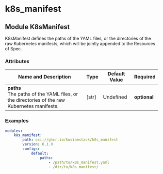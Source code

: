 # k8s_manifest

## Module K8sManifest

K8sManifest defines the paths of the YAML files, or the directories of the raw Kubernetes manifests, which will be jointly appended to the Resources of Spec.

### Attributes

|Name and Description|Type|Default Value|Required|
|--------------------|----|-------------|--------|
|**paths**<br />The paths of the YAML files, or the directories of the raw Kubernetes manifests. |[str]|Undefined|**optional**|

### Examples

```yaml
modules: 
    k8s_manifest: 
        path: oci://ghcr.io/kusionstack/k8s_manifest
        version: 0.1.0
        configs: 
            default: 
                paths: 
                    - /path/to/k8s_manifest.yaml
                    - /dir/to/k8s_manifest/
```